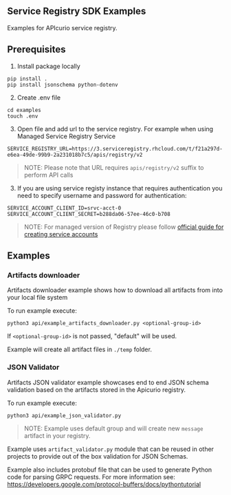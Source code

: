 ## Service Registry SDK Examples

Examples for APIcurio service registry.

## Prerequisites

1. Install package locally

```
pip install .
pip install jsonschema python-dotenv
```

2. Create .env file
```
cd examples
touch .env
```

3. Open file and add url to the service registry.
For example when using Managed Service Registry Service 
```
SERVICE_REGISTRY_URL=https://3.serviceregistry.rhcloud.com/t/f21a297d-e6ea-49de-99b9-2a231018b7c5/apis/registry/v2
```

> NOTE: Please note that URL requires `apis/registry/v2` suffix to perform API calls

3. If you are using service registy instance that requires authentication you need to specify
username and password for authentication:

```
SERVICE_ACCOUNT_CLIENT_ID=srvc-acct-0
SERVICE_ACCOUNT_CLIENT_SECRET=b288da06-57ee-46c0-b708
```

> NOTE: For managed version of Registry please follow [official guide for creating service accounts](https://github.com/redhat-developer/app-services-guides/blob/main/docs/registry/rhoas-cli-getting-started-registry/README.adoc#proc-creating-service-registry-account_getting-started-rhoas-service-registry) 

## Examples

### Artifacts downloader

Artifacts downloader example shows how to 
download all artifacts from into your local file system

To run example execute: 
```
python3 api/example_artifacts_downloader.py <optional-group-id>
```

If `<optional-group-id>` is not passed, "default" will be used.

Example will create all artifact files in `./temp` folder. 
 
### JSON Validator

Artifacts JSON validator example showcases end to end JSON schema validation
based on the artifacts stored in the Apicurio registry.

To run example execute:

```
python3 api/example_json_validator.py  
```

> NOTE: Example uses default group and will create new `message` artifact in your registry.

Example uses `artifact_validator.py` module that can be reused in other projects to provide 
out of the box validation for JSON Schemas.

Example also includes protobuf file that can be used to generate Python code for parsing GRPC requests.
For more information see: https://developers.google.com/protocol-buffers/docs/pythontutorial

